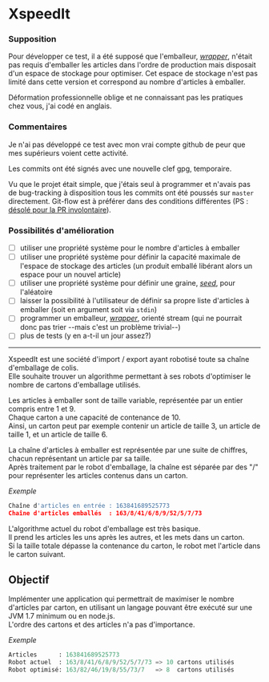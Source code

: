 XspeedIt
========

### Supposition
Pour développer ce test, il a été supposé que l'emballeur, [_wrapper_](src/main/org/java/Wrapper.java), n'était pas requis d'emballer les articles dans l'ordre de production mais disposait d'un espace de stockage pour optimiser. Cet espace de stockage n'est pas limité dans cette version et correspond au nombre d'articles à emballer.

Déformation professionnelle oblige et ne connaissant pas les pratiques chez vous, j'ai codé en anglais.

### Commentaires
Je n'ai pas développé ce test avec mon vrai compte github de peur que mes supérieurs voient cette activité.

Les commits ont été signés avec une nouvelle clef gpg, temporaire.

Vu que le projet était simple, que j'étais seul à programmer et n'avais pas de bug-tracking à disposition tous les commits ont été poussés sur `master` directement. Git-flow est à préférer dans des conditions différentes (PS : [désolé pour la PR involontaire](https://github.com/voyages-sncf-technologies/xspeedit/pull/6)).


### Possibilités d'amélioration
 - [ ] utiliser une propriété système pour le nombre d'articles à emballer
 - [ ] utiliser une propriété système pour définir la capacité maximale de l'espace de stockage des articles (un produit emballé libérant alors un espace pour un nouvel article)
 - [ ] utiliser une propriété système pour définir une graine, [_seed_](src/main/org/java/Producer.java#L19), pour l'aléatoire
 - [ ] laisser la possibilité à l'utilisateur de définir sa propre liste d'articles à emballer (soit en argument soit via `stdin`)
 - [ ] programmer un emballeur, [_wrapper_](src/main/org/java/Wrapper.java), orienté stream (qui ne pourrait donc pas trier --mais c'est un problème trivial--)
 - [ ] plus de tests (y en a-t-il un jour assez?)

---

XspeedIt est une société d'import / export ayant robotisé toute sa chaîne d'emballage de colis.  
Elle souhaite trouver un algorithme permettant à ses robots d'optimiser le nombre de cartons d'emballage utilisés.

Les articles à emballer sont de taille variable, représentée par un entier compris entre 1 et 9.  
Chaque carton a une capacité de contenance de 10.  
Ainsi, un carton peut par exemple contenir un article de taille 3, un article de taille 1, et un article de taille 6.

La chaîne d'articles à emballer est représentée par une suite de chiffres, chacun représentant un article par sa taille.  
Après traitement par le robot d'emballage, la chaîne est séparée par des "/" pour représenter les articles contenus dans un carton.

*Exemple*  
```python
Chaîne d'articles en entrée : 163841689525773  
Chaîne d'articles emballés  : 163/8/41/6/8/9/52/5/7/73
```

L'algorithme actuel du robot d'emballage est très basique.  
Il prend les articles les uns après les autres, et les mets dans un carton.  
Si la taille totale dépasse la contenance du carton, le robot met l'article dans le carton suivant.

Objectif
--------

Implémenter une application qui permettrait de maximiser le nombre d'articles par carton, en utilisant un langage pouvant être exécuté sur une JVM 1.7 minimum ou en node.js.  
L'ordre des cartons et des articles n'a pas d'importance.

*Exemple*  
```python
Articles      : 163841689525773  
Robot actuel  : 163/8/41/6/8/9/52/5/7/73 => 10 cartons utilisés  
Robot optimisé: 163/82/46/19/8/55/73/7   => 8  cartons utilisés
```
